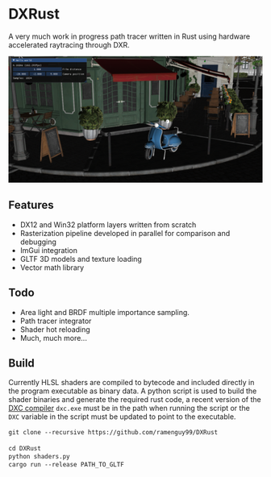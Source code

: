 # DXRust

A very much work in progress path tracer written in Rust using hardware accelerated raytracing through DXR.

![Editor](img/screenshot.png)

## Features
- DX12 and Win32 platform layers written from scratch
- Rasterization pipeline developed in parallel for comparison and debugging
- ImGui integration
- GLTF 3D models and texture loading
- Vector math library

## Todo
- Area light and BRDF multiple importance sampling.
- Path tracer integrator
- Shader hot reloading
- Much, much more...

## Build
Currently HLSL shaders are compiled to bytecode and included directly in the program executable as binary data.
A python script is used to build the shader binaries and generate the required rust code, a recent version of the [DXC compiler](https://github.com/microsoft/DirectXShaderCompiler/releases) `dxc.exe` must be in the path when running the script or the `DXC` variable in the script must be updated to point to the executable.

```
git clone --recursive https://github.com/ramenguy99/DXRust

cd DXRust
python shaders.py
cargo run --release PATH_TO_GLTF
```